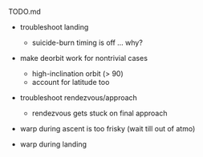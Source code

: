 TODO.md

- troubleshoot landing
    - suicide-burn timing is off ... why?

- make deorbit work for nontrivial cases
    - high-inclination orbit (> 90)
    - account for latitude too

- troubleshoot rendezvous/approach
    - rendezvous gets stuck on final approach

- warp during ascent is too frisky (wait till out of atmo)

- warp during landing
